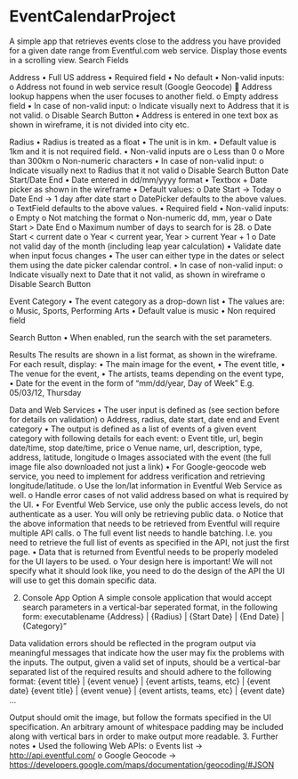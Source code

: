 # EventCalendarProject
A simple app that retrieves events close to the address you have provided for a given date range from Eventful.com web service. Display those events in a scrolling view.
Search Fields

Address
•	Full US address
•	Required field
•	No default
•	Non-valid inputs:
o	Address not found in web service result (Google Geocode)
	Address lookup happens when the user focuses to another field.
o	Empty address field
•	In case of non-valid input:
o	Indicate visually next to Address that it is not valid.
o	Disable Search Button
•	Address is entered in one text box as shown in wireframe, it is not divided into city etc.

Radius
•	Radius is treated as a float
•	The unit is in km.
•	Default value is 1km and it is not required field.
•	Non-valid inputs are 
o	Less than 0
o	More than 300km
o	Non-numeric characters
•	In case of non-valid input:
o	Indicate visually next to Radius that it not valid
o	Disable Search Button
Date Start/Date End
•	Date entered in dd/mm/yyyy format
•	Textbox + Date picker as shown in the wireframe
•	Default values:
o	Date Start -> Today
o	Date End -> 1 day after date start
o	DatePicker defaults to the above values.
o	TextField defaults to the above values.
•	Required field
•	Non-valid inputs:
o	Empty
o	Not matching the format
o	Non-numeric dd, mm, year
o	Date Start > Date End
o	Maximum number of days to search for is 28.
o	Date Start < current date
o	Year < current year, Year > current Year + 1
o	Date not valid day of the month (including leap year calculation)
•	Validate date when input focus changes
•	The user can either type in the dates or select them using the date picker calendar control.
•	In case of non-valid input:
o	Indicate visually next to Date that it not valid, as shown in wireframe
o	Disable Search Button

Event Category
•	The event category as a drop-down list
•	The values are:
o	Music, Sports, Performing Arts
•	Default value is music
•	Non required field

Search Button
•	When enabled, run the search with the set parameters.

Results
The results are shown in a list format, as shown in the wireframe. For each result, display:
•	The main image for the event,
•	The event title,
•	The venue for the event,
•	The artists, teams depending on the event type,
•	Date for the event in the form of “mm/dd/year, Day of Week” E.g. 05/03/12, Thursday

Data and Web Services
•	The user input is defined as (see section before for details on validation)
o	Address, radius, date start, date end and Event category
•	The output is defined as a list of events of a given event category with following details for each event:
o	Event title, url, begin date/time, stop date/time, price
o	Venue name, url, description, type, address, latitude, longitude
o	Images associated with the event (the full image file also downloaded not just a link)
•	For Google-geocode web service, you need to implement for address verification and retrieving longitude/latitude.
o	Use the lon/lat information in Eventful Web Service as well.
o	Handle error cases of not valid address based on what is required by the UI.
•	For Eventful Web Service, use only the public access levels, do not authenticate as a user. You will only be retrieving public data.
o	Notice that the above information that needs to be retrieved from Eventful will require multiple API calls. 
o	The full event list needs to handle batching. I.e. you need to retrieve the full list of events as specified in the API, not just the first page.
•	Data that is returned from Eventful needs to be properly modeled for the UI layers to be used. 
o	Your design here is important! We will not specify what it should look like, you need to do the design of the API the UI will use to get this domain specific data.

2.	Console App Option
A simple console application that would accept search parameters in a vertical-bar seperated format, in the following form:
	executablename {Address} | {Radius} | {Start Date} | {End Date} | {Category}”

Data validation errors should be reflected in the program output via meaningful messages that indicate how the user may fix the problems with the inputs.
The output, given a valid set of inputs, should be a vertical-bar separated list of the required results and should adhere to the following format:
	{event title} | {event venue} | {event artists, teams, etc} | {event date}
	{event title} | {event venue} | {event artists, teams, etc} | {event date}
…

Output should omit the image, but follow the formats specified in the UI specification.  An arbitrary amount of whitespace padding may be included along with vertical bars in order to make output more readable.
3.	Further notes
•	Used the following Web APIs:
o	Events list -> http://api.eventful.com/
o	Google Geocode -> https://developers.google.com/maps/documentation/geocoding/#JSON

